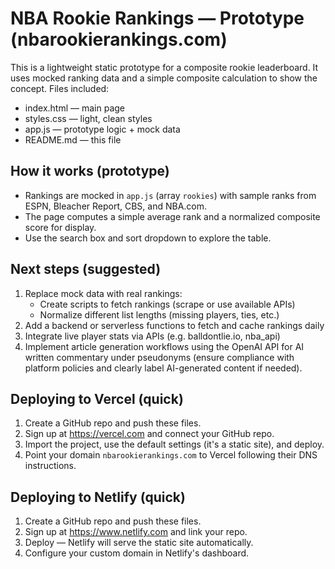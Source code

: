 
# NBA Rookie Rankings — Prototype (nbarookierankings.com)

This is a lightweight static prototype for a composite rookie leaderboard. It uses mocked ranking data and a simple composite calculation to show the concept.
Files included:
- index.html — main page
- styles.css — light, clean styles
- app.js — prototype logic + mock data
- README.md — this file

## How it works (prototype)
- Rankings are mocked in `app.js` (array `rookies`) with sample ranks from ESPN, Bleacher Report, CBS, and NBA.com.
- The page computes a simple average rank and a normalized composite score for display.
- Use the search box and sort dropdown to explore the table.

## Next steps (suggested)
1. Replace mock data with real rankings:
   - Create scripts to fetch rankings (scrape or use available APIs)
   - Normalize different list lengths (missing players, ties, etc.)
2. Add a backend or serverless functions to fetch and cache rankings daily
3. Integrate live player stats via APIs (e.g. balldontlie.io, nba_api)
4. Implement article generation workflows using the OpenAI API for AI written commentary under pseudonyms (ensure compliance with platform policies and clearly label AI-generated content if needed).

## Deploying to Vercel (quick)
1. Create a GitHub repo and push these files.
2. Sign up at https://vercel.com and connect your GitHub repo.
3. Import the project, use the default settings (it's a static site), and deploy.
4. Point your domain `nbarookierankings.com` to Vercel following their DNS instructions.

## Deploying to Netlify (quick)
1. Create a GitHub repo and push these files.
2. Sign up at https://www.netlify.com and link your repo.
3. Deploy — Netlify will serve the static site automatically.
4. Configure your custom domain in Netlify's dashboard.

